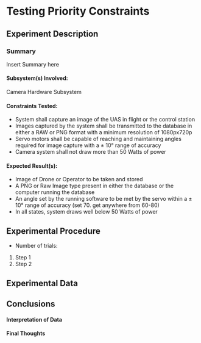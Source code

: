 # Testing Priority Constraints
## Experiment Description
### Summary
Insert Summary here

#### Subsystem(s) Involved:
Camera Hardware Subsystem

#### Constraints Tested:
- System shall capture an image of the UAS in flight or the control station
- Images captured by the system shall be transmitted to the database in either a RAW or PNG format with a minimum resolution of 1080px720p
- Servo motors shall be capable of reaching and maintaining angles required for image capture with a ± 10° range of accuracy<!-- - Servo motors shall be capable of reaching required angles in a minimum time of 500 milliseconds after recieving the appropriate signal(s) -->
- Camera system shall not draw more than 50 Watts of power
 
#### Expected Result(s):
- Image of Drone or Operator to be taken and stored
- A PNG or Raw Image type present in either the database or the computer running the database
- An angle set by the running software to be met by the servo within a ± 10° range of accuracy (set 70. get anywhere from 60-80)<!-- - Servos reach the set angle within half a second -->
- In all states, system draws well below 50 Watts of power

## Experimental Procedure
<!-- Description of what you did ideally in steps -->
- Number of trials:
  
1. Step 1
2. Step 2

## Experimental Data
<!-- data tables or graph of the results (whichever is appropriate) -->

## Conclusions
#### Interpretation of Data
<!-- explain what the results of the experiments mean and what conclusions you draw -->

#### Final Thoughts
<!-- Were constraints met? -->
